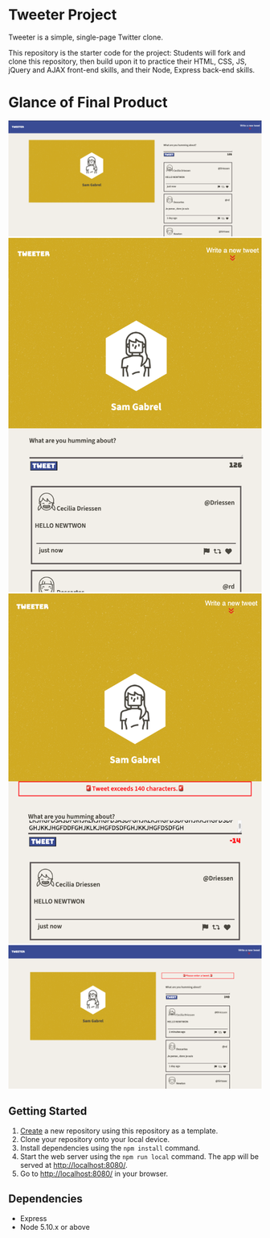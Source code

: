 # Tweeter Project

Tweeter is a simple, single-page Twitter clone.

This repository is the starter code for the project: Students will fork and clone this repository, then build upon it to practice their HTML, CSS, JS, jQuery and AJAX front-end skills, and their Node, Express back-end skills.

# Glance of Final Product
!["Desktop size screen "](/public/images/DesktopSize.png)
!["Screen size smaller than 1024px"](/public/images/SmallScreen.png)
!["When input text is long, text counter changes to red and trying to submit creates a warning message"](/public/images/warningLongText.png)
!["When empty input text, trying to submit creates a warning message"](/public/images/warningEmpty.png)


## Getting Started

1. [Create](https://docs.github.com/en/repositories/creating-and-managing-repositories/creating-a-repository-from-a-template) a new repository using this repository as a template.
2. Clone your repository onto your local device.
3. Install dependencies using the `npm install` command.
3. Start the web server using the `npm run local` command. The app will be served at <http://localhost:8080/>.
4. Go to <http://localhost:8080/> in your browser.

## Dependencies

- Express
- Node 5.10.x or above
